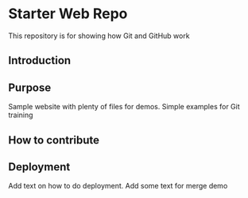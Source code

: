 # Starter Web Repo

This repository is for showing how Git and GitHub work

## Introduction

## Purpose

Sample website with plenty of files for demos. Simple examples for Git training

## How to contribute

## Deployment
Add text on how to do deployment. Add some text for merge demo